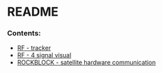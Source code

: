# README

### Contents:

* [RF - tracker](./rf_tracker)
* [RF - 4 signal visual](./rf_4Signal)
* [ROCKBLOCK - satellite hardware communication](./rockblock)
